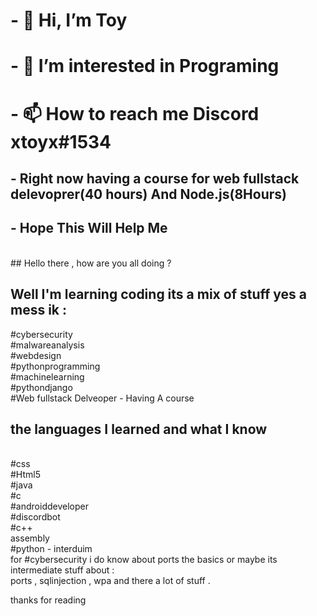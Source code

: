 # - 👋 Hi, I’m Toy
# - 👀 I’m interested in Programing
# - 📫 How to reach me Discord xtoyx#1534
## - Right now having a course for web fullstack delevoprer(40 hours) And Node.js(8Hours)
## - Hope This Will Help Me
<br/> 
## Hello there , how are you all doing ?
<br/> 


## Well I'm learning coding  its a mix of stuff yes a mess ik  :
#cybersecurity <br/> 
#malwareanalysis <br/> 
#webdesign <br/> 
#pythonprogramming <br/> 
#machinelearning <br/> 
#pythondjango <br/> 
#Web fullstack Delveoper - Having A course <br/> 



## the languages I learned and what I know 
<br/> 
#css<br/> 
#Html5 <br/> 
#java<br/> 
#c <br/> 
#androiddeveloper <br/> 
#discordbot<br/> 
#c++<br/> 
assembly<br/> 
#python - interduim<br/> 
for #cybersecurity i do know about ports the basics or maybe its intermediate stuff about : <br/> ports , sqlinjection , wpa and there a lot of stuff .<br/> 
 

thanks for reading 
